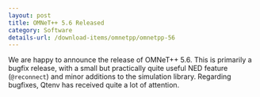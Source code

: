 ```yaml
---
layout: post
title: OMNeT++ 5.6 Released
category: Software
details-url: /download-items/omnetpp/omnetpp-56
---
```


We are happy to announce the release of OMNeT++ 5.6. This is primarily a
bugfix release, with a small but practically quite useful NED feature
(`@reconnect`) and minor additions to the simulation library. Regarding
bugfixes, Qtenv has received quite a lot of attention.

